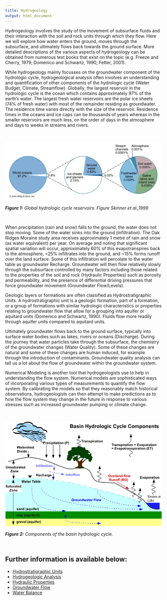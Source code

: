 ```yaml
---
title: Hydrogeology
output: html_document
---
```





Hydrogeology involves the study of the movement of subsurface fluids and their interaction with the soil and rock units through which they flow.  Here we will explore how water enters the ground, moves through the subsurface, and ultimately flows back towards the ground surface.  More detailed descriptions of the various aspects of hydrogeology can be obtained from numerous text books that exist on the topic (e.g. Freeze and Cherry, 1979;  Domenico and Schwartz, 1990; Fetter, 2001).

While hydrogeology mainly focusses on the groundwater component of the hydrologic cycle, hydrogeological analysis often involves an understanding and quantification of other components of the hydrologic cycle (Water Budget, Climate, Streamflow).  Globally, the largest reservoir in the hydrologic cycle is the ocean which contains approximately 97% of the earth’s water.  The largest fresh water reservoirs are the polar ice sheets (74% of fresh water) with most of the remainder residing as groundwater.  The residence time varies directly with the size of the reservoir.  Residence times in the oceans and ice caps can be thousands of years whereas in the smaller reservoirs are much less, on the order of days in the atmosphere and days to weeks in streams and rivers.​​

<br>

![](fig/hydro%20g%20fig%201.webp)

_**Figure 1:** Global hydrologic cycle reservoirs. Figure Skinner et al.,1999_

<br>

When precipitation (rain and snow) falls to the ground, the water does not stop moving.  Some of the water sinks into the ground (infiltration).  The Oak Ridges Moraine study area receives approximately 1 metre of rain and snow (as water equivalent) per year.  On average and noting that significant spatial variation will occur, approximately 60% of this evapotranspires back to the atmosphere, ~25% infiltrates into the ground, and ~15% forms runoff over the land surface.  Some of this infiltration will percolate to the water table as groundwater Recharge.  Groundwater will then flow relatively slowly through the subsurface controlled by many factors including those related to the properties of the soil and rock (Hydraulic Properties) such as porosity and permeability, and the presence of differential driving pressures that force groundwater movement (Groundwater Flow/Levels). 

Geologic layers or formations are often classified as Hydrostratigraphic Units.  A hydrostratigraphic unit is a geologic formation, part of a formation, or a group of formations with similar hydrologic characteristics or properties relating to groundwater flow that allow for a grouping into aquifer or aquitard units (Domenico and Schwartz, 1990).  Fluids flow more readily through aquifer units compared to aquitard units.

Ultimately groundwater flows back to the ground surface, typically into surface water bodies such as lakes, rivers or oceans (Discharge).  During the journey that water particles take through the subsurface, the chemistry of the groundwater changes (Water Quality).  Some of these changes are natural and some of these changes are human induced, for example through the introduction of contaminants.  Groundwater quality analysis can tell us a lot about the flow of groundwater within the groundwater system. 

Numerical Modeling is another tool that hydrogeologists use to help in understanding the flow system.  Numerical models are sophisticated ways of incorporating various types of measurements to quantify the flow system.  By calibrating the models so that they reasonably match historical observations, hydrogeologists can then attempt to make predictions as to how the flow system may change in the future in response to various stresses such as increased groundwater pumping or climate change.

<br>

![](fig/hydro%20g%20fig%202.webp)

_**Figure 2:** Components of the basin hydrologic cycle._

<br>

## Further information is available below:
* [Hydrostratigraphic Units](hydrostratigraphicunits.html)
* [Hydrogeologic Analysis](hydrogeologicanalysis.html)
* [Hydraulic Properties](hydraulicproperties.md)
* [Groundwater Flow](gwflow.html)
* [Water Balance](waterbudget.html)
